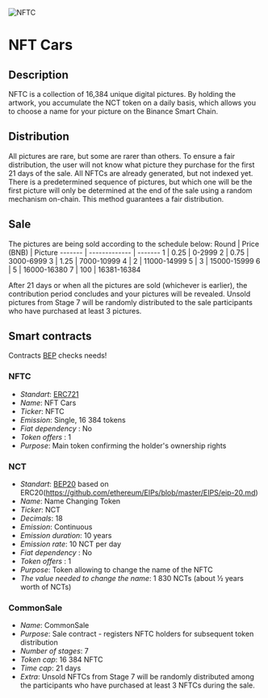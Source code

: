 ![NFTC](logo.jpg "NTFC")

# NFT Cars

## Description
NFTC is a collection of 16,384 unique digital pictures.
By holding the artwork, you accumulate the NCT token on a daily basis, which allows you to choose a name for your picture on the Binance Smart Chain.

## Distribution
All pictures are rare, but some are rarer than others.
To ensure a fair distribution, the user will not know what picture they purchase for the first 21 days of the sale.
All NFTCs are already generated, but not indexed yet.
There is a predetermined sequence of pictures, but which one will be the first picture will only be determined at the end of the sale using a random mechanism on-chain.
This method guarantees a fair distribution.

## Sale
The pictures are being sold according to the schedule below:
Round   | Price (BNB)   | Picture
------- | ------------- | -------
1       | 0.25          | 0-2999
2       | 0.75          | 3000-6999
3       | 1.25          | 7000-10999
4       | 2             | 11000-14999
5       | 3             | 15000-15999
6       | 5             | 16000-16380
7       | 100           | 16381-16384

After 21 days or when all the pictures are sold (whichever is earlier), the contribution period concludes and your pictures will be revealed.
Unsold pictures from Stage 7 will be randomly distributed to the sale participants who have purchased at least 3 pictures.

## Smart contracts

Contracts [BEP](https://github.com/binance-chain/BEPs) checks needs! 

### NFTC
* _Standart_: [ERC721](https://github.com/ethereum/EIPs/blob/master/EIPS/eip-721.md)
* _Name_: NFT Cars
* _Ticker_: NFTC
* _Emission_: Single, 16 384 tokens
* _Fiat dependency_ : No
* _Token offers_ : 1
* _Purpose_: Main token confirming the holder's ownership rights

### NCT
* _Standart_: [BEP20](https://github.com/binance-chain/BEPs/blob/master/BEP20.md) based on ERC20(https://github.com/ethereum/EIPs/blob/master/EIPS/eip-20.md)
* _Name_: Name Changing Token
* _Ticker_: NCT
* _Decimals_: 18
* _Emission_: Сontinuous
* _Emission duration_: 10 years
* _Emission rate_: 10 NCT per day
* _Fiat dependency_ : No
* _Token offers_ : 1
* _Purpose_: Token allowing to change the name of the NFTC
* _The value needed to change the name_: 1 830 NCTs (about ½ years worth of NCTs)

### CommonSale
* _Name_: CommonSale
* _Purpose_: Sale contract - registers NFTC holders for subsequent token distribution
* _Number of stages_: 7
* _Token cap_: 16 384 NFTC
* _Time cap_: 21 days
* _Extra_: Unsold NFTCs from Stage 7 will be randomly distributed among the participants who have purchased at least 3 NFTCs during the sale.


